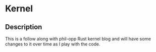 # Kernel

## Description
This is a follow along with phil-opp Rust kernel blog and will have some changes to it over time as I play with the code.
